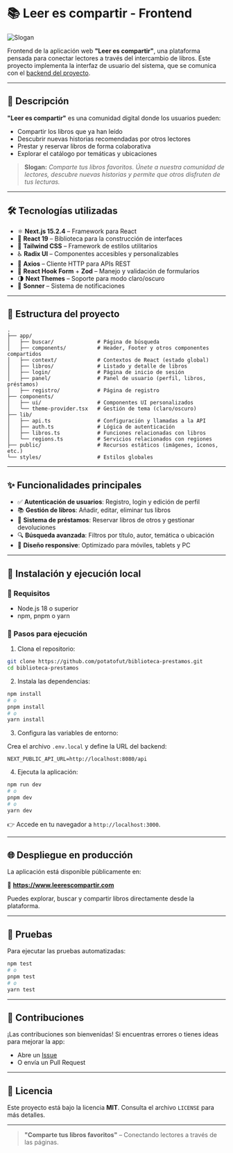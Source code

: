 # 📚 Leer es compartir - Frontend

![Slogan](https://img.shields.io/badge/Slogan-Comparte_tus_libros_favoritos-blue)

Frontend de la aplicación web **"Leer es compartir"**, una plataforma pensada para conectar lectores a través del intercambio de libros. Este proyecto implementa la interfaz de usuario del sistema, que se comunica con el [backend del proyecto](https://github.com/potatofut/leer-es-compartir).

---

## 📖 Descripción

**"Leer es compartir"** es una comunidad digital donde los usuarios pueden:

- Compartir los libros que ya han leído  
- Descubrir nuevas historias recomendadas por otros lectores  
- Prestar y reservar libros de forma colaborativa  
- Explorar el catálogo por temáticas y ubicaciones  

> **Slogan:** _Comparte tus libros favoritos. Únete a nuestra comunidad de lectores, descubre nuevas historias y permite que otros disfruten de tus lecturas._

---

## 🛠️ Tecnologías utilizadas

- ⚛️ **Next.js 15.2.4** – Framework para React
- 🧩 **React 19** – Biblioteca para la construcción de interfaces
- 💨 **Tailwind CSS** – Framework de estilos utilitarios
- ♿ **Radix UI** – Componentes accesibles y personalizables
- 🔗 **Axios** – Cliente HTTP para APIs REST
- 📝 **React Hook Form** + **Zod** – Manejo y validación de formularios
- 🌗 **Next Themes** – Soporte para modo claro/oscuro
- 🔔 **Sonner** – Sistema de notificaciones

---

## 📂 Estructura del proyecto

```plaintext
.
├── app/
│   ├── buscar/              # Página de búsqueda
│   ├── components/          # Header, Footer y otros componentes compartidos
│   ├── context/             # Contextos de React (estado global)
│   ├── libros/              # Listado y detalle de libros
│   ├── login/               # Página de inicio de sesión
│   ├── panel/               # Panel de usuario (perfil, libros, préstamos)
│   ├── registro/            # Página de registro
├── components/
│   ├── ui/                  # Componentes UI personalizados
│   └── theme-provider.tsx   # Gestión de tema (claro/oscuro)
├── lib/
│   ├── api.ts               # Configuración y llamadas a la API
│   ├── auth.ts              # Lógica de autenticación
│   ├── libros.ts            # Funciones relacionadas con libros
│   └── regions.ts           # Servicios relacionados con regiones
├── public/                  # Recursos estáticos (imágenes, íconos, etc.)
└── styles/                  # Estilos globales
```

---

## ✨ Funcionalidades principales

- ✅ **Autenticación de usuarios**: Registro, login y edición de perfil
- 📚 **Gestión de libros**: Añadir, editar, eliminar tus libros
- 🔄 **Sistema de préstamos**: Reservar libros de otros y gestionar devoluciones
- 🔍 **Búsqueda avanzada**: Filtros por título, autor, temática o ubicación
- 📱 **Diseño responsive**: Optimizado para móviles, tablets y PC

---

## 🚀 Instalación y ejecución local

### 🧾 Requisitos

- Node.js 18 o superior
- npm, pnpm o yarn

### 🔧 Pasos para ejecución

1. Clona el repositorio:

```bash
git clone https://github.com/potatofut/biblioteca-prestamos.git
cd biblioteca-prestamos
```

2. Instala las dependencias:

```bash
npm install
# o
pnpm install
# o
yarn install
```

3. Configura las variables de entorno:

Crea el archivo `.env.local` y define la URL del backend:

```env
NEXT_PUBLIC_API_URL=http://localhost:8080/api
```

4. Ejecuta la aplicación:

```bash
npm run dev
# o
pnpm dev
# o
yarn dev
```

👉 Accede en tu navegador a `http://localhost:3000`.

---

## 🌐 Despliegue en producción

La aplicación está disponible públicamente en:

🔗 **https://www.leerescompartir.com**

Puedes explorar, buscar y compartir libros directamente desde la plataforma.

---

## 🧪 Pruebas

Para ejecutar las pruebas automatizadas:

```bash
npm test
# o
pnpm test
# o
yarn test
```

---

## 🤝 Contribuciones

¡Las contribuciones son bienvenidas! Si encuentras errores o tienes ideas para mejorar la app:

- Abre un [Issue](https://github.com/potatofut/biblioteca-prestamos/issues)
- O envía un Pull Request

---

## 📄 Licencia

Este proyecto está bajo la licencia **MIT**. Consulta el archivo `LICENSE` para más detalles.

---

> **"Comparte tus libros favoritos"** – Conectando lectores a través de las páginas.
